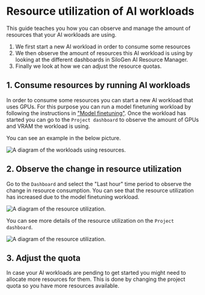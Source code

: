# Resource utilization of AI workloads

This guide teaches you how you can observe and manage the amount of resources that your AI workloads are using.

1. We first start a new AI workload in order to consume some resources
2. We then observe the amount of resources this AI workload is using by looking at the different dashboards in SiloGen AI Resource Manager.
3. Finally we look at how we can adjust the resource quotas.

## 1. Consume resources by running AI workloads
In order to consume some resources you can start a new AI workload that uses GPUs. For this purpose you can run a model finetuning workload by following the instructions in ["Model finetuning"](../../developer-center/training/fine-tuning.md). Once the workload has started you can go to the `Project dashboard` to observe the amount of GPUs and VRAM the workload is using.

You can see an example in the below picture.

![A diagram of the workloads using resources.](../../img/airman/workloads%20running.png)

## 2. Observe the change in resource utilization
Go to the `Dashboard` and select the "Last hour" time period to observe the change in resource consumption.
You can see that the resource utilization has increased due to the model finetuning workload.

![A diagram of the resource utilization.](../../img/airman/resource-consumption-after.png)

You can see more details of the resource utilization on the `Project dashboard`.

![A diagram of the resource utilization.](../../img/airman/projects-dashboard-after.png)

## 3. Adjust the quota
In case your AI workloads are pending to get started you might need to allocate more resources for them. This is done by changing the project quota so you have more resources available.
